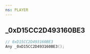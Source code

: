 ```yaml
---
ns: PLAYER
---
```

## _0xD15CC2D493160BE3

```c
// 0xD15CC2D493160BE3
Any _0xD15CC2D493160BE3();
```

